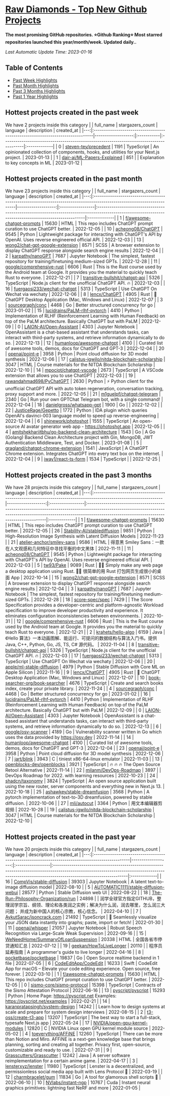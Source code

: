 














[Raw Diamonds - Top New Github Projects](./README.md)
==========

**The most promising GitHub repositories. ⭐Github Ranking⭐ Most starred repositories launched this year/month/week. Updated daily..**

*Last Automatic Update Time: 2023-01-16*

## Table of Contents

* [Past Week Highlights](#hottest-projects-created-in-the-past-week)
* [Past Month Highlights](#hottest-projects-created-in-the-past-month)
* [Past 3 Months Highlights](#hottest-projects-created-in-the-past-3-months)
* [Past 1 Year Highlights](#hottest-projects-created-in-the-past-year)






## Hottest projects created in the past week 

We have 2 projects inside this category
|    | full_name                                                                     |   stargazers_count | language   | description                                                                             | created_at   |
|---:|:------------------------------------------------------------------------------|-------------------:|:-----------|:----------------------------------------------------------------------------------------|:-------------|
|  0 | [steven-tey/precedent](https://github.com/steven-tey/precedent)               |               1191 | TypeScript | An opinionated collection of components, hooks, and utilities for your Next.js project. | 2023-01-13   |
|  1 | [dair-ai/ML-Papers-Explained](https://github.com/dair-ai/ML-Papers-Explained) |                851 |            | Explanation to key concepts in ML                                                       | 2023-01-12   |





## Hottest projects created in the past month 

We have 23 projects inside this category
|    | full_name                                                                                                             |   stargazers_count | language         | description                                                                                                                                           | created_at   |
|---:|:----------------------------------------------------------------------------------------------------------------------|-------------------:|:-----------------|:------------------------------------------------------------------------------------------------------------------------------------------------------|:-------------|
|  1 | [f/awesome-chatgpt-prompts](https://github.com/f/awesome-chatgpt-prompts)                                             |              15630 | HTML             | This repo includes ChatGPT prompt curation to use ChatGPT better.                                                                                     | 2022-12-05   |
| 10 | [acheong08/ChatGPT](https://github.com/acheong08/ChatGPT)                                                             |               9545 | Python           | Lightweight package for interacting with ChatGPT's API by OpenAI. Uses reverse engineered official API.                                               | 2022-12-03   |
| 13 | [wong2/chat-gpt-google-extension](https://github.com/wong2/chat-gpt-google-extension)                                 |               8571 | SCSS             | A browser extension to display ChatGPT response alongside search engine results                                                                       | 2022-12-04   |
|  2 | [karpathy/nanoGPT](https://github.com/karpathy/nanoGPT)                                                               |               7687 | Jupyter Notebook | The simplest, fastest repository for training/finetuning medium-sized GPTs.                                                                           | 2022-12-28   |
| 11 | [google/comprehensive-rust](https://github.com/google/comprehensive-rust)                                             |               6606 | Rust             | This is the Rust course used by the Android team at Google. It provides you the material to quickly teach Rust to everyone.                           | 2022-12-21   |
|  7 | [transitive-bullshit/chatgpt-api](https://github.com/transitive-bullshit/chatgpt-api)                                 |               5326 | TypeScript       | Node.js client for the unofficial ChatGPT API. 🔥                                                                                                     | 2022-12-03   |
| 16 | [fuergaosi233/wechat-chatgpt](https://github.com/fuergaosi233/wechat-chatgpt)                                         |               5313 | TypeScript       | Use ChatGPT On Wechat via wechaty                                                                                                                     | 2022-12-06   |
|  8 | [lencx/ChatGPT](https://github.com/lencx/ChatGPT)                                                                     |               4905 | Rust             | 🔮 ChatGPT Desktop Application (Mac, Windows and Linux)                                                                                               | 2022-12-07   |
|  3 | [sourcegraph/conc](https://github.com/sourcegraph/conc)                                                               |               4468 | Go               | Better structured concurrency for go                                                                                                                  | 2023-01-02   |
| 15 | [lucidrains/PaLM-rlhf-pytorch](https://github.com/lucidrains/PaLM-rlhf-pytorch)                                       |               4410 | Python           | Implementation of RLHF (Reinforcement Learning with Human Feedback) on top of the PaLM architecture. Basically ChatGPT but with PaLM                  | 2022-12-09   |
|  0 | [LAION-AI/Open-Assistant](https://github.com/LAION-AI/Open-Assistant)                                                 |               4303 | Jupyter Notebook | OpenAssistant is a chat-based assistant that understands tasks, can interact with third-party systems, and retrieve information dynamically to do so. | 2022-12-13   |
| 12 | [humanloop/awesome-chatgpt](https://github.com/humanloop/awesome-chatgpt)                                             |               4100 |                  | Curated list of awesome tools, demos, docs for ChatGPT and GPT-3                                                                                      | 2022-12-04   |
| 20 | [openai/point-e](https://github.com/openai/point-e)                                                                   |               3958 | Python           | Point cloud diffusion for 3D model synthesis                                                                                                          | 2022-12-06   |
| 17 | [calistus-igwilo/nitda-blockchain-scholarship](https://github.com/calistus-igwilo/nitda-blockchain-scholarship)       |               3047 | HTML             | Course materials for the NITDA Blockchain Scholarship                                                                                                 | 2022-12-10   |
| 14 | [mpociot/chatgpt-vscode](https://github.com/mpociot/chatgpt-vscode)                                                   |               2673 | TypeScript       | A VSCode extension that allows you to use ChatGPT                                                                                                     | 2022-12-03   |
| 19 | [rawandahmad698/PyChatGPT](https://github.com/rawandahmad698/PyChatGPT)                                               |               2630 | Python           | ⚡️ Python client for the unofficial ChatGPT API with auto token regeneration, conversation tracking, proxy support and more.                          | 2022-12-05   |
| 21 | [m1guelpf/chatgpt-telegram](https://github.com/m1guelpf/chatgpt-telegram)                                             |               2340 | Go               | Run your own GPTChat Telegram bot, with a single command!                                                                                             | 2022-12-04   |
| 18 | [danielgross/whatsapp-gpt](https://github.com/danielgross/whatsapp-gpt)                                               |               1900 | Go               |                                                                                                                                                       | 2022-12-02   |
| 22 | [JusticeRage/Gepetto](https://github.com/JusticeRage/Gepetto)                                                         |               1772 | Python           | IDA plugin which queries OpenAI's davinci-003 language model to speed up reverse-engineering                                                          | 2022-12-04   |
|  6 | [shinework/photoshot](https://github.com/shinework/photoshot)                                                         |               1555 | TypeScript       | An open-source AI avatar generator web app - https://photoshot.app                                                                                    | 2022-12-05   |
|  4 | [amitshekhariitbhu/go-backend-clean-architecture](https://github.com/amitshekhariitbhu/go-backend-clean-architecture) |               1543 | Go               | A Go (Golang) Backend Clean Architecture project with Gin, MongoDB, JWT Authentication Middleware, Test, and Docker.                                  | 2023-01-08   |
|  5 | [gragland/chatgpt-chrome-extension](https://github.com/gragland/chatgpt-chrome-extension)                             |               1541 | JavaScript       | A ChatGPT Chrome extension. Integrates ChatGPT into every text box on the internet.                                                                   | 2022-12-04   |
|  9 | [iway1/react-ts-form](https://github.com/iway1/react-ts-form)                                                         |               1534 | TypeScript       |                                                                                                                                                       | 2022-12-25   |





## Hottest projects created in the past 3 months 

We have 28 projects inside this category
|    | full_name                                                                                                       |   stargazers_count | language         | description                                                                                                                                                                                                           | created_at   |
|---:|:----------------------------------------------------------------------------------------------------------------|-------------------:|:-----------------|:----------------------------------------------------------------------------------------------------------------------------------------------------------------------------------------------------------------------|:-------------|
|  1 | [f/awesome-chatgpt-prompts](https://github.com/f/awesome-chatgpt-prompts)                                       |              15630 | HTML             | This repo includes ChatGPT prompt curation to use ChatGPT better.                                                                                                                                                     | 2022-12-05   |
| 26 | [Stability-AI/stablediffusion](https://github.com/Stability-AI/stablediffusion)                                 |               9851 | Python           | High-Resolution Image Synthesis with Latent Diffusion Models                                                                                                                                                          | 2022-11-23   |
| 21 | [atelier-anchor/smiley-sans](https://github.com/atelier-anchor/smiley-sans)                                     |               9586 | HTML             | 得意黑 Smiley Sans：一款在人文观感和几何特征中寻找平衡的中文黑体                                                                                                                                                      | 2022-11-11   |
| 11 | [acheong08/ChatGPT](https://github.com/acheong08/ChatGPT)                                                       |               9545 | Python           | Lightweight package for interacting with ChatGPT's API by OpenAI. Uses reverse engineered official API.                                                                                                               | 2022-12-03   |
|  5 | [tw93/Pake](https://github.com/tw93/Pake)                                                                       |               9089 | Rust             | 🤱🏻 Simply make any web page a desktop application using Rust.  🤱🏻 很简单的用 Rust 打包网页生成很小的桌面 App                                                                                                      | 2022-10-14   |
| 15 | [wong2/chat-gpt-google-extension](https://github.com/wong2/chat-gpt-google-extension)                           |               8571 | SCSS             | A browser extension to display ChatGPT response alongside search engine results                                                                                                                                       | 2022-12-04   |
|  3 | [karpathy/nanoGPT](https://github.com/karpathy/nanoGPT)                                                         |               7687 | Jupyter Notebook | The simplest, fastest repository for training/finetuning medium-sized GPTs.                                                                                                                                           | 2022-12-28   |
| 18 | [score-spec/spec](https://github.com/score-spec/spec)                                                           |               7429 |                  | The Score Specification provides a developer-centric and platform-agnostic Workload specification to improve developer productivity and experience. It eliminates configuration inconsistencies between environments. | 2022-10-31   |
| 12 | [google/comprehensive-rust](https://github.com/google/comprehensive-rust)                                       |               6606 | Rust             | This is the Rust course used by the Android team at Google. It provides you the material to quickly teach Rust to everyone.                                                                                           | 2022-12-21   |
|  2 | [krahets/hello-algo](https://github.com/krahets/hello-algo)                                                     |               6159 | Java             | 《Hello 算法》一本动画图解、能运行、可提问的数据结构与算法入门书。提供 Java, C++, Python, Go, JS, TS, C# 源代码。                                                                                                     | 2022-11-04   |
|  8 | [transitive-bullshit/chatgpt-api](https://github.com/transitive-bullshit/chatgpt-api)                           |               5326 | TypeScript       | Node.js client for the unofficial ChatGPT API. 🔥                                                                                                                                                                     | 2022-12-03   |
| 17 | [fuergaosi233/wechat-chatgpt](https://github.com/fuergaosi233/wechat-chatgpt)                                   |               5313 | TypeScript       | Use ChatGPT On Wechat via wechaty                                                                                                                                                                                     | 2022-12-06   |
| 20 | [apple/ml-stable-diffusion](https://github.com/apple/ml-stable-diffusion)                                       |               4979 | Python           | Stable Diffusion with Core ML on Apple Silicon                                                                                                                                                                        | 2022-11-16   |
|  9 | [lencx/ChatGPT](https://github.com/lencx/ChatGPT)                                                               |               4905 | Rust             | 🔮 ChatGPT Desktop Application (Mac, Windows and Linux)                                                                                                                                                               | 2022-12-07   |
| 10 | [book-searcher-org/book-searcher](https://github.com/book-searcher-org/book-searcher)                           |               4676 | TypeScript       | Create and search books index, create your private library.                                                                                                                                                           | 2022-11-24   |
|  4 | [sourcegraph/conc](https://github.com/sourcegraph/conc)                                                         |               4468 | Go               | Better structured concurrency for go                                                                                                                                                                                  | 2023-01-02   |
| 16 | [lucidrains/PaLM-rlhf-pytorch](https://github.com/lucidrains/PaLM-rlhf-pytorch)                                 |               4410 | Python           | Implementation of RLHF (Reinforcement Learning with Human Feedback) on top of the PaLM architecture. Basically ChatGPT but with PaLM                                                                                  | 2022-12-09   |
|  0 | [LAION-AI/Open-Assistant](https://github.com/LAION-AI/Open-Assistant)                                           |               4303 | Jupyter Notebook | OpenAssistant is a chat-based assistant that understands tasks, can interact with third-party systems, and retrieve information dynamically to do so.                                                                 | 2022-12-13   |
|  6 | [google/osv-scanner](https://github.com/google/osv-scanner)                                                     |               4189 | Go               | Vulnerability scanner written in Go which uses the data provided by https://osv.dev                                                                                                                                   | 2022-11-14   |
| 14 | [humanloop/awesome-chatgpt](https://github.com/humanloop/awesome-chatgpt)                                       |               4100 |                  | Curated list of awesome tools, demos, docs for ChatGPT and GPT-3                                                                                                                                                      | 2022-12-04   |
| 23 | [openai/point-e](https://github.com/openai/point-e)                                                             |               3958 | Python           | Point cloud diffusion for 3D model synthesis                                                                                                                                                                          | 2022-12-06   |
|  7 | [jart/blink](https://github.com/jart/blink)                                                                     |               3943 | C                | tiniest x86-64-linux emulator                                                                                                                                                                                         | 2022-11-03   |
| 13 | [openblocks-dev/openblocks](https://github.com/openblocks-dev/openblocks)                                       |               3921 | TypeScript       | 🔥 🔥 🔥 The Open Source Retool Alternative                                                                                                                                                                           | 2022-11-14   |
| 22 | [milanm/DevOps-Roadmap](https://github.com/milanm/DevOps-Roadmap)                                               |               3897 |                  | DevOps Roadmap for 2022. with learning resources                                                                                                                                                                      | 2022-10-23   |
| 24 | [shadcn/taxonomy](https://github.com/shadcn/taxonomy)                                                           |               3824 | TypeScript       | An open source application built using the new router, server components and everything new in Next.js 13.                                                                                                            | 2022-10-18   |
| 25 | [ashawkey/stable-dreamfusion](https://github.com/ashawkey/stable-dreamfusion)                                   |               3568 | Python           | A pytorch implementation of text-to-3D dreamfusion, powered by stable diffusion.                                                                                                                                      | 2022-10-06   |
| 27 | [mli/autocut](https://github.com/mli/autocut)                                                                   |               3364 | Python           | 用文本编辑器剪视频                                                                                                                                                                                                    | 2022-10-28   |
| 19 | [calistus-igwilo/nitda-blockchain-scholarship](https://github.com/calistus-igwilo/nitda-blockchain-scholarship) |               3047 | HTML             | Course materials for the NITDA Blockchain Scholarship                                                                                                                                                                 | 2022-12-10   |





## Hottest projects created in the past year 

We have 20 projects inside this category
|    | full_name                                                                                       |   stargazers_count | language         | description                                                                                                                                                                                     | created_at   |
|---:|:------------------------------------------------------------------------------------------------|-------------------:|:-----------------|:------------------------------------------------------------------------------------------------------------------------------------------------------------------------------------------------|:-------------|
| 16 | [CompVis/stable-diffusion](https://github.com/CompVis/stable-diffusion)                         |              39303 | Jupyter Notebook | A latent text-to-image diffusion model                                                                                                                                                          | 2022-08-10   |
|  5 | [AUTOMATIC1111/stable-diffusion-webui](https://github.com/AUTOMATIC1111/stable-diffusion-webui) |              28577 | Python           | Stable Diffusion web UI                                                                                                                                                                         | 2022-08-22   |
| 18 | [The-Run-Philosophy-Organization/run](https://github.com/The-Run-Philosophy-Organization/run)   |              24898 |                  | 润学全球官方指定GITHUB，整理润学宗旨、纲领、理论和各类润之实例；解决为什么润，润去哪里，怎么润三大问题； 并成为新中国人的核心宗教，核心信念。                                                   | 2022-04-10   |
|  7 | [AykutSarac/jsoncrack.com](https://github.com/AykutSarac/jsoncrack.com)                         |              21492 | TypeScript       | 🔮 Seamlessly visualize your JSON data instantly into graphs; paste, import or fetch!                                                                                                           | 2022-01-30   |
| 11 | [openai/whisper](https://github.com/openai/whisper)                                             |              21057 | Jupyter Notebook | Robust Speech Recognition via Large-Scale Weak Supervision                                                                                                                                      | 2022-09-16   |
| 15 | [WeNeedHome/SummaryOfLoanSuspension](https://github.com/WeNeedHome/SummaryOfLoanSuspension)     |              20338 | HTML             | 全国各省市停贷通知汇总                                                                                                                                                                          | 2022-07-12   |
| 19 | [geekan/HowToLiveLonger](https://github.com/geekan/HowToLiveLonger)                             |              20110 |                  | 程序员延寿指南 | A programmer's guide to live longer                                                                                                                                            | 2022-04-16   |
|  8 | [pocketbase/pocketbase](https://github.com/pocketbase/pocketbase)                               |              19837 | Go               | Open Source realtime backend in 1 file                                                                                                                                                          | 2022-07-05   |
|  6 | [CodeEditApp/CodeEdit](https://github.com/CodeEditApp/CodeEdit)                                 |              16233 | Swift            | CodeEdit App for macOS – Elevate your code editing experience. Open source, free forever.                                                                                                       | 2022-03-10   |
|  1 | [f/awesome-chatgpt-prompts](https://github.com/f/awesome-chatgpt-prompts)                       |              15630 | HTML             | This repo includes ChatGPT prompt curation to use ChatGPT better.                                                                                                                               | 2022-12-05   |
|  0 | [sismo-core/sismo-protocol](https://github.com/sismo-core/sismo-protocol)                       |              15398 | TypeScript       | Contracts of the Sismo Attestation Protocol                                                                                                                                                     | 2022-06-16   |
| 13 | [pyscript/pyscript](https://github.com/pyscript/pyscript)                                       |              15293 | Python           | Home Page: https://pyscript.net  Examples: https://pyscript.net/examples                                                                                                                        | 2022-02-21   |
| 14 | [karanpratapsingh/system-design](https://github.com/karanpratapsingh/system-design)             |              14242 |                  | Learn how to design systems at scale and prepare for system design interviews                                                                                                                   | 2022-08-15   |
|  2 | [t3-oss/create-t3-app](https://github.com/t3-oss/create-t3-app)                                 |              13207 | TypeScript       | The best way to start a full-stack, typesafe Next.js app                                                                                                                                        | 2022-05-24   |
| 17 | [NVIDIA/open-gpu-kernel-modules](https://github.com/NVIDIA/open-gpu-kernel-modules)             |              12820 | C                | NVIDIA Linux open GPU kernel module source                                                                                                                                                      | 2022-05-02   |
|  4 | [toeverything/AFFiNE](https://github.com/toeverything/AFFiNE)                                   |              12260 | TypeScript       | There can be more than Notion and Miro. AFFiNE is a next-gen knowledge base that brings planning, sorting and creating all together. Privacy first, open-source, customizable and ready to use. | 2022-07-31   |
|  9 | [Grasscutters/Grasscutter](https://github.com/Grasscutters/Grasscutter)                         |              12242 | Java             | A server software reimplementation for a certain anime game.                                                                                                                                    | 2022-04-17   |
|  3 | [lensterxyz/lenster](https://github.com/lensterxyz/lenster)                                     |              11980 | TypeScript       | Lenster is a decentralized, and permissionless social media app built with Lens Protocol 🌿                                                                                                     | 2022-03-19   |
| 12 | [charmbracelet/gum](https://github.com/charmbracelet/gum)                                       |              11834 | Go               | A tool for glamorous shell scripts 🎀                                                                                                                                                           | 2022-06-10   |
| 10 | [NVlabs/instant-ngp](https://github.com/NVlabs/instant-ngp)                                     |              10767 | Cuda             | Instant neural graphics primitives: lightning fast NeRF and more                                                                                                                                | 2022-01-05   |


